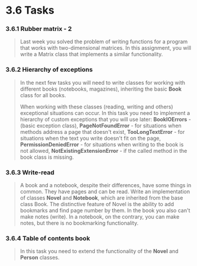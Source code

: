 # 3.6 Tasks

### 3.6.1 Rubber matrix - 2
> Last week you solved the problem of writing functions for a program that works with two-dimensional matrices. In this assignment, you will write a Matrix class that implements a similar functionality.

### 3.6.2 Hierarchy of exceptions
> In the next few tasks you will need to write classes for working with different books (notebooks, magazines), inheriting the basic **Book** class for all books.
>
> When working with these classes (reading, writing and others) exceptional situations can occur. In this task you need to implement a hierarchy of custom exceptions that you will use later: **BookIOErrors** - (basic exception class), **PageNotFoundError** - for situations when methods address a page that doesn't exist, **TooLongTextError** - for situations when the text you write doesn't fit on the page, **PermissionDeniedError** - for situations when writing to the book is not allowed, **NotExistingExtensionError** - if the called method in the book class is missing.

### 3.6.3 Write-read
> A book and a notebook, despite their differences, have some things in common. They have pages and can be read. Write an implementation of classes **Novel** and **Notebook**, which are inherited from the base class Book. The distinctive feature of Novel is the ability to add bookmarks and find page number by them. In the book you also can't make notes (write). In a notebook, on the contrary, you can make notes, but there is no bookmarking functionality.

### 3.6.4 Table of contents book
> In this task you need to extend the functionality of the **Novel** and **Person** classes.
